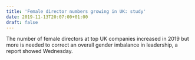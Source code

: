 ```yaml
---
title: 'Female director numbers growing in UK: study'
date: 2019-11-13T20:07:00+01:00
draft: false
---
```


The number of female directors at top UK companies increased in 2019 but more is needed to correct an overall gender imbalance in leadership, a report showed Wednesday.